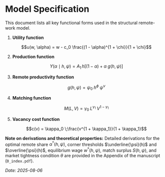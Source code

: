 # Model Specification

This document lists all key functional forms used in the structural remote-work model.

1. **Utility function**

   $$u(w, \alpha) = w - c_0 \frac{(1 - \alpha)^{1 + \chi}}{1 + \chi}$$

2. **Production function**

   $$Y(\alpha \mid h, \psi) = A_1\,h \bigl[(1 - \alpha) + \alpha \;g(h, \psi)\bigr]$$

3. **Remote productivity function**

   $$g(h, \psi) = \psi_0 \;h^{\phi} \;\psi^{\nu}$$

4. **Matching function**

   $$M(L, V) = \gamma_0 \;L^{\gamma_1} \;V^{1 - \gamma_1}$$

5. **Vacancy cost function**

   $$c(v) = \kappa_0 \;\frac{v^{1 + \kappa_1}}{1 + \kappa_1}$$

**Note on derivations and theoretical properties:**
Detailed derivations for the optimal remote share $\alpha^*(h, \psi)$, corner thresholds $\underline{\psi}(h)$ and $\overline{\psi}(h)$, equilibrium wage $w^*(h, \psi)$, match surplus $S(h, \psi)$, and market tightness condition $\theta$ are provided in the Appendix of the manuscript (`0_index.pdf`).

*Date: 2025-08-06*
